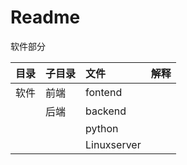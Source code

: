 # Readme

软件部分

| 目录 | 子目录 | 文件        | 解释 |
| :--- | :----- | :---------- | :--- |
| 软件 | 前端   | fontend     |      |
|      | 后端   | backend     |      |
|      |        | python      |      |
|      |        | Linuxserver |      |